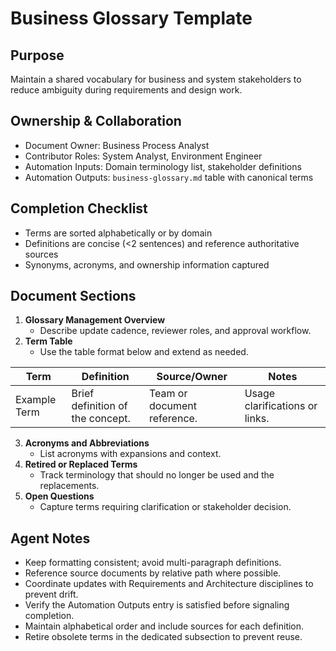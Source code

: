 # Business Glossary Template

## Purpose
Maintain a shared vocabulary for business and system stakeholders to reduce ambiguity during
requirements and design work.

## Ownership & Collaboration
- Document Owner: Business Process Analyst
- Contributor Roles: System Analyst, Environment Engineer
- Automation Inputs: Domain terminology list, stakeholder definitions
- Automation Outputs: `business-glossary.md` table with canonical terms

## Completion Checklist
- Terms are sorted alphabetically or by domain
- Definitions are concise (<2 sentences) and reference authoritative sources
- Synonyms, acronyms, and ownership information captured

## Document Sections
1. **Glossary Management Overview**
   - Describe update cadence, reviewer roles, and approval workflow.
2. **Term Table**
   - Use the table format below and extend as needed.

| Term | Definition | Source/Owner | Notes |
| --- | --- | --- | --- |
| Example Term | Brief definition of the concept. | Team or document reference. | Usage clarifications or links. |

3. **Acronyms and Abbreviations**
   - List acronyms with expansions and context.
4. **Retired or Replaced Terms**
   - Track terminology that should no longer be used and the replacements.
5. **Open Questions**
   - Capture terms requiring clarification or stakeholder decision.

## Agent Notes
- Keep formatting consistent; avoid multi-paragraph definitions.
- Reference source documents by relative path where possible.
- Coordinate updates with Requirements and Architecture disciplines to prevent drift.
- Verify the Automation Outputs entry is satisfied before signaling completion.
- Maintain alphabetical order and include sources for each definition.
- Retire obsolete terms in the dedicated subsection to prevent reuse.
